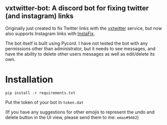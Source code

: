 ## vxtwitter-bot: A discord bot for fixing twitter (and instagram) links

Originally just created to fix Twitter links with the [vxtwitter](https://vxtwitter.com) service, but now also supports Instagram links with [InstaFix](https://www.ddinstagram.com/).

The bot itself is built using Pycord. I have not tested the bot with any permissions other than administrator, but it needs to see messages, and have the ability to delete other users messages as well as edit/delete its own.

# Installation

    pip install -r requirements.txt

Put the token of your bot in `token.dat`

(If you have any suggestions for other emojis to represent the undo and delete button in the UI view, please send them to me: `emas#9462`)
